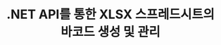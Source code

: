 ---
############################# Static ############################
layout: "auto-gen-gist"
draft: false
path: "ko/assembly/net/barcode/xlsx/"
otherformats: XLS XLT XLSM XLTX XLTM XLSB ODS 

############################# Head ############################
head_title: "C#, ASP.NET을 통해 Excel 스프레드시트에서 바코드를 생성하고 추가하는 방법"
head_description: "GroupDocs.Assembly .NET API는 Excel 스프레드시트(XLS, XLT, XLSX, XLSM, XLTX, XLTM 및 XLSB) 문서 내의 바코드 이미지 생성 및 삽입을 지원합니다."

############################# Header ############################
title: ".NET API를 통한 XLSX 스프레드시트의 바코드 생성 및 관리"
description: "GroupDocs.Assembly .NET API 소프트웨어 개발자는 C#, ASP.NET 앱 내에서 Excel XLSX 스프레드시트 문서에서 바코드 이미지를 동적으로 생성 및 관리할 수 있습니다."

######################### Download Button #######################
button:
    enable: true

############################# About ############################
about:
    enable: true
    title: "스프레드시트에 바코드 생성을 추가하는 방법은 무엇입니까?"
    content: |
       이 페이지에서는 .NET API를 사용하여 Excel 스프레드시트에서 바코드를 생성하는 방법에 대한 정보를 제공합니다. 바코드는 일반적으로 많은 수의 항목을 빠르게 식별하는 데 사용되는 기계 판독 가능 정보를 저장하는 디지털 코드입니다. 시스템에 속도와 정확성을 제공하여 작업 시간을 자동으로 줄여줍니다. GroupDocs.Assembly는 소프트웨어 개발자가 특정 위치의 Microsoft Excel 스프레드시트 내에서 사용자 지정된 텍스트, 모양 및 다양한 인코딩 유형을 사용하여 프로그래밍 방식으로 수많은 1D 및 2D 바코드 이미지를 그릴 수 있도록 하는 강력한 .NET API입니다. 또한 API를 사용하면 바코드 이미지 크기, 전경 및 배경색, 글꼴 크기, 이미지 해상도, 텍스트 자동 수정 등을 쉽게 관리할 수 있습니다.

############################# content ############################
steps:
    enable: true
    block:
    - title_left: ".NET을 통한 XLSX 스프레드시트의 바코드 생성"
      content_left: |
       GroupDocs.Assembly .NET은 XLSX 스프레드시트 내에서 바코드를 추가하고 관리하기 위한 완벽한 지원을 제공합니다. 다음 C# .NET 코드 예제는 Microsoft Excel 스프레드시트 문서 내에 바코드 이미지를 생성하고 삽입하는 방법을 보여줍니다. 

      title_right: "XLSX 에서 바코드 이미지를 사용하는 방법"
      content_right: |
        * [DocumentAssembler](https://apireference.groupdocs.com/assembly/net/groupdocs.assembly/documentassembler)의 인스턴스를 만듭니다.
        * 다음 파라미터로 [AssembleDocument]( https://apireference.groupdocs.com/assembly/net/groupdocs.assembly.documentassembler/assembledocument/methods/1) 메서드를 호출합니다.
          * 템플릿 문서를 읽는 스트림.
          * 결과 문서를 작성하는 스트림.
          * 문서 로드 및 저장을 위한 추가 옵션.
          * 데이터 소스 개체에 대한 정보입니다.

      gisthash: "8576f622912b355ce69966077033dcac"
      gistfile: "generate_barcodes_in_spreadsheets.cs"

    - title_left: "시스템 요구 사항"
      content_left: |
       GroupDocs.Assembly .NET API는 모든 주요 플랫폼 및 운영 체제에서 지원됩니다. 전체 시스템 요구 사항 가이드를 보려면 [시스템 요구 사항](https://docs.groupdocs.com/assembly/net/system-requirements/)을 방문하십시오. 아래 코드를 실행하기 전에 다음 전제 조건이 컴퓨터에 설치되어 있는지 확인하십시오. 체계:
        * 운영 체제: 마이크로소프트 윈도우, 리눅스, 맥OS
        * 개발 환경: Visual Studio, Xamarin, MonoDevelop 등
        * 프레임워크: .NET Framework, .NET Standard, .NET Core, Mono
        * [NuGet](https://www.nuget.org/packages/GroupDocs.Assembly/)에서 최신 버전의 GroupDocs.Assembly .NET API를 가져옵니다.
        
      title_right: "GroupDocs.Assembly를 사용하는 이유"
      content_right: |
       * 사용자가 템플릿에서 사용자 정의 문서를 만들 수 있습니다.
       * 문서 생성 및 자동화를 위해 추가 소프트웨어가 필요하지 않습니다.
       * 데이터 소스를 기반으로 출력 문서를 생성하는 기능
       * 보고서에 문서 내용을 동적으로 삽입
       * 동적으로 이메일 첨부 파일 첨부 및 보고서에 하이퍼링크 삽입
       * 빈 단락 자동 제거
       * 여러 데이터 형식에 대한 완벽한 지원
       * 동적 이메일 첨부 파일 지원

demos:
    enable: true
        

more_formats:
    enable: true


back_to_top:
    enable: true
---